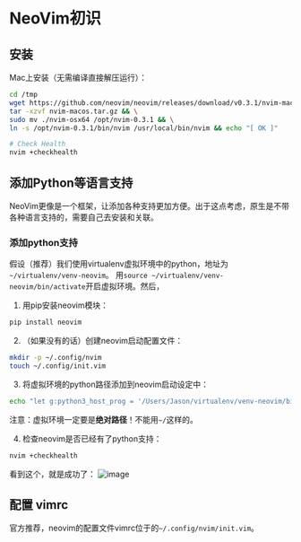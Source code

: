 # NeoVim初识


## 安装

Mac上安装（无需编译直接解压运行）：
```sh
cd /tmp
wget https://github.com/neovim/neovim/releases/download/v0.3.1/nvim-macos.tar.gz && \
tar -xzvf nvim-macos.tar.gz && \
sudo mv ./nvim-osx64 /opt/nvim-0.3.1 && \
ln -s /opt/nvim-0.3.1/bin/nvim /usr/local/bin/nvim && echo "[ OK ]"

# Check Health
nvim +checkhealth
```

## 添加Python等语言支持

NeoVim更像是一个框架，让添加各种支持更加方便。出于这点考虑，原生是不带各种语言支持的，需要自己去安装和关联。

### 添加python支持
假设（推荐）我们使用virtualenv虚拟环境中的python，地址为`~/virtualenv/venv-neovim`。
用`source ~/virtualenv/venv-neovim/bin/activate`开启虚拟环境。然后，

1. 用pip安装neovim模块：
```sh
pip install neovim
```

2. （如果没有的话）创建neovim启动配置文件：
```sh
mkdir -p ~/.config/nvim
touch ~/.config/init.vim
```

3. 将虚拟环境的python路径添加到neovim启动设定中：
```sh
echo "let g:python3_host_prog = '/Users/Jason/virtualenv/venv-neovim/bin/python' " >> ~/.config/nvim/init.vim
```
注意：虚拟环境一定要是**绝对路径**！不能用`~/`这样的。

4. 检查neovim是否已经有了python支持：
```sh
nvim +checkhealth
```

看到这个，就是成功了：
![image](https://user-images.githubusercontent.com/14041622/49441743-62711000-f802-11e8-9d3b-9a4f72c450c9.png)


## 配置 vimrc

官方推荐，neovim的配置文件vimrc位于的`~/.config/nvim/init.vim`。





